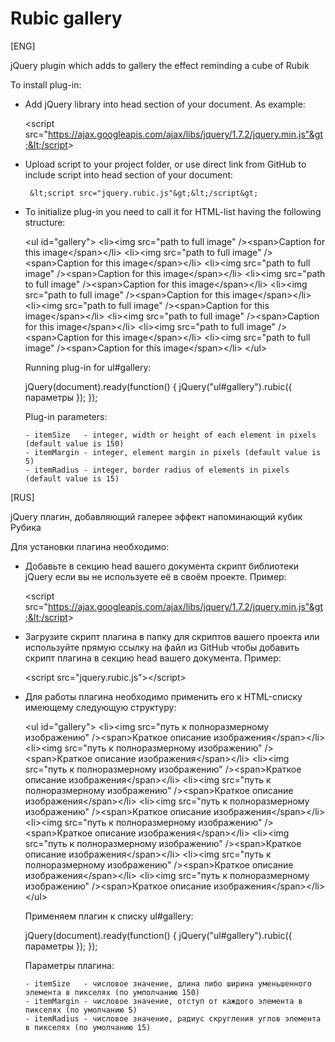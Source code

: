 Rubic gallery
========



[ENG]

jQuery plugin which adds to gallery the effect reminding a cube of Rubik

To install plug-in:

 - Add jQuery library into head section of your document. As example:

    &lt;script src="https://ajax.googleapis.com/ajax/libs/jquery/1.7.2/jquery.min.js"&gt;&lt;/script&gt;

 - Upload script to your project folder, or use direct link from GitHub to include script 
   into head section of your document:

		&lt;script src="jquery.rubic.js"&gt;&lt;/script&gt;

 - To initialize plug-in you need to call it for HTML-list having the following structure:

    &lt;ul id="gallery"&gt;
      &lt;li&gt;&lt;img src="path to full image" /&gt;&lt;span&gt;Caption for this image&lt;/span&gt;&lt;/li&gt;
      &lt;li&gt;&lt;img src="path to full image" /&gt;&lt;span&gt;Caption for this image&lt;/span&gt;&lt;/li&gt;
      &lt;li&gt;&lt;img src="path to full image" /&gt;&lt;span&gt;Caption for this image&lt;/span&gt;&lt;/li&gt;
      &lt;li&gt;&lt;img src="path to full image" /&gt;&lt;span&gt;Caption for this image&lt;/span&gt;&lt;/li&gt;
      &lt;li&gt;&lt;img src="path to full image" /&gt;&lt;span&gt;Caption for this image&lt;/span&gt;&lt;/li&gt;
      &lt;li&gt;&lt;img src="path to full image" /&gt;&lt;span&gt;Caption for this image&lt;/span&gt;&lt;/li&gt;
      &lt;li&gt;&lt;img src="path to full image" /&gt;&lt;span&gt;Caption for this image&lt;/span&gt;&lt;/li&gt;
      &lt;li&gt;&lt;img src="path to full image" /&gt;&lt;span&gt;Caption for this image&lt;/span&gt;&lt;/li&gt;
      &lt;li&gt;&lt;img src="path to full image" /&gt;&lt;span&gt;Caption for this image&lt;/span&gt;&lt;/li&gt;
    &lt;/ul&gt;
    

    Running plug-in for ul#gallery:

    jQuery(document).ready(function() {
      jQuery("ul#gallery").rubic({ параметры });
    });

    Plug-in parameters:

       - itemSize   - integer, width or height of each element in pixels (default value is 150)
       - itemMargin - integer, element margin in pixels (default value is 5)
       - itemRadius - integer, border radius of elements in pixels (default value is 15)




[RUS]

jQuery плагин, добавляющий галерее эффект напоминающий кубик Рубика

Для установки плагина необходимо:

 - Добавьте в секцию head вашего документа скрипт библиотеки jQuery если вы не используете её в своём проекте.
   Пример:

    &lt;script src="https://ajax.googleapis.com/ajax/libs/jquery/1.7.2/jquery.min.js"&gt;&lt;/script&gt;

 - Загрузите скрипт плагина в папку для скриптов вашего проекта или используйте прямую ссылку на файл из GitHub чтобы
   добавить скрипт плагина в секцию head вашего документа. Пример:

  	&lt;script src="jquery.rubic.js"&gt;&lt;/script&gt;

 - Для работы плагина необходимо применить его к HTML-списку имеющему следующую структуру:

    &lt;ul id="gallery"&gt;
      &lt;li&gt;&lt;img src="путь к полноразмерному изображению" /&gt;&lt;span&gt;Краткое описание изображения&lt;/span&gt;&lt;/li&gt;
      &lt;li&gt;&lt;img src="путь к полноразмерному изображению" /&gt;&lt;span&gt;Краткое описание изображения&lt;/span&gt;&lt;/li&gt;
      &lt;li&gt;&lt;img src="путь к полноразмерному изображению" /&gt;&lt;span&gt;Краткое описание изображения&lt;/span&gt;&lt;/li&gt;
      &lt;li&gt;&lt;img src="путь к полноразмерному изображению" /&gt;&lt;span&gt;Краткое описание изображения&lt;/span&gt;&lt;/li&gt;
      &lt;li&gt;&lt;img src="путь к полноразмерному изображению" /&gt;&lt;span&gt;Краткое описание изображения&lt;/span&gt;&lt;/li&gt;
      &lt;li&gt;&lt;img src="путь к полноразмерному изображению" /&gt;&lt;span&gt;Краткое описание изображения&lt;/span&gt;&lt;/li&gt;
      &lt;li&gt;&lt;img src="путь к полноразмерному изображению" /&gt;&lt;span&gt;Краткое описание изображения&lt;/span&gt;&lt;/li&gt;
      &lt;li&gt;&lt;img src="путь к полноразмерному изображению" /&gt;&lt;span&gt;Краткое описание изображения&lt;/span&gt;&lt;/li&gt;
      &lt;li&gt;&lt;img src="путь к полноразмерному изображению" /&gt;&lt;span&gt;Краткое описание изображения&lt;/span&gt;&lt;/li&gt;
    &lt;/ul&gt;
    

    Применяем плагин к списку ul#gallery:

  	jQuery(document).ready(function() {
			jQuery("ul#gallery").rubic({ параметры });
		});

    Параметры плагина:

       - itemSize   - числовое значение, длина либо ширина уменьшенного элемента в пикселях (по умполчанию 150)
       - itemMargin - числовое значение, отступ от каждого элемента в пикселях (по умолчанию 5)
       - itemRadius - числовое значение, радиус скругления углов элемента в пикселях (по умолчанию 15)